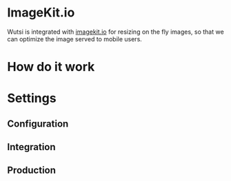 # ImageKit.io
Wutsi is integrated with [imagekit.io](https://imagekit.io) for resizing on the fly images, so that we can optimize the image served to mobile users.

# How do it work

# Settings
## Configuration

## Integration

## Production
